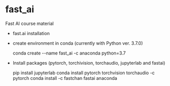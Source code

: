 # fast_ai
Fast AI course material

+ fast.ai installation

- create environment in conda (currently with Python ver. 3.7.0)

  	 conda create --name fast_ai -c anaconda python=3.7     

- Install packages (pytorch, torchivision, torchaudio, jupyterlab and fastai)

  	 pip install jupyterlab
	 conda install pytorch torchvision torchaudio -c pytorch
	 conda install -c fastchan fastai anaconda

